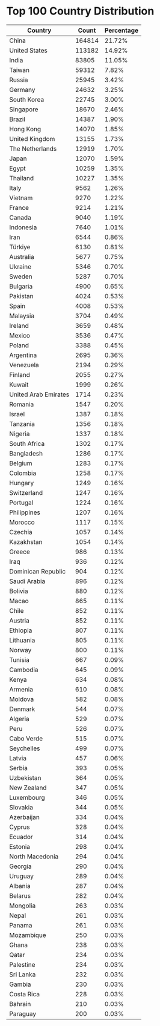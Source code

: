 # Top 100 Country Distribution
| Country | Count | Percentage |
|----|----|----|
| China | 164814 | 21.72% |
| United States | 113182 | 14.92% |
| India | 83805 | 11.05% |
| Taiwan | 59312 | 7.82% |
| Russia | 25945 | 3.42% |
| Germany | 24632 | 3.25% |
| South Korea | 22745 | 3.00% |
| Singapore | 18670 | 2.46% |
| Brazil | 14387 | 1.90% |
| Hong Kong | 14070 | 1.85% |
| United Kingdom | 13155 | 1.73% |
| The Netherlands | 12919 | 1.70% |
| Japan | 12070 | 1.59% |
| Egypt | 10259 | 1.35% |
| Thailand | 10227 | 1.35% |
| Italy | 9562 | 1.26% |
| Vietnam | 9270 | 1.22% |
| France | 9214 | 1.21% |
| Canada | 9040 | 1.19% |
| Indonesia | 7640 | 1.01% |
| Iran | 6544 | 0.86% |
| Türkiye | 6130 | 0.81% |
| Australia | 5677 | 0.75% |
| Ukraine | 5346 | 0.70% |
| Sweden | 5287 | 0.70% |
| Bulgaria | 4900 | 0.65% |
| Pakistan | 4024 | 0.53% |
| Spain | 4008 | 0.53% |
| Malaysia | 3704 | 0.49% |
| Ireland | 3659 | 0.48% |
| Mexico | 3536 | 0.47% |
| Poland | 3388 | 0.45% |
| Argentina | 2695 | 0.36% |
| Venezuela | 2194 | 0.29% |
| Finland | 2055 | 0.27% |
| Kuwait | 1999 | 0.26% |
| United Arab Emirates | 1714 | 0.23% |
| Romania | 1547 | 0.20% |
| Israel | 1387 | 0.18% |
| Tanzania | 1356 | 0.18% |
| Nigeria | 1337 | 0.18% |
| South Africa | 1302 | 0.17% |
| Bangladesh | 1286 | 0.17% |
| Belgium | 1283 | 0.17% |
| Colombia | 1258 | 0.17% |
| Hungary | 1249 | 0.16% |
| Switzerland | 1247 | 0.16% |
| Portugal | 1224 | 0.16% |
| Philippines | 1207 | 0.16% |
| Morocco | 1117 | 0.15% |
| Czechia | 1057 | 0.14% |
| Kazakhstan | 1054 | 0.14% |
| Greece | 986 | 0.13% |
| Iraq | 936 | 0.12% |
| Dominican Republic | 904 | 0.12% |
| Saudi Arabia | 896 | 0.12% |
| Bolivia | 880 | 0.12% |
| Macao | 865 | 0.11% |
| Chile | 852 | 0.11% |
| Austria | 852 | 0.11% |
| Ethiopia | 807 | 0.11% |
| Lithuania | 805 | 0.11% |
| Norway | 800 | 0.11% |
| Tunisia | 667 | 0.09% |
| Cambodia | 645 | 0.09% |
| Kenya | 634 | 0.08% |
| Armenia | 610 | 0.08% |
| Moldova | 582 | 0.08% |
| Denmark | 544 | 0.07% |
| Algeria | 529 | 0.07% |
| Peru | 526 | 0.07% |
| Cabo Verde | 515 | 0.07% |
| Seychelles | 499 | 0.07% |
| Latvia | 457 | 0.06% |
| Serbia | 393 | 0.05% |
| Uzbekistan | 364 | 0.05% |
| New Zealand | 347 | 0.05% |
| Luxembourg | 346 | 0.05% |
| Slovakia | 344 | 0.05% |
| Azerbaijan | 334 | 0.04% |
| Cyprus | 328 | 0.04% |
| Ecuador | 314 | 0.04% |
| Estonia | 298 | 0.04% |
| North Macedonia | 294 | 0.04% |
| Georgia | 290 | 0.04% |
| Uruguay | 289 | 0.04% |
| Albania | 287 | 0.04% |
| Belarus | 282 | 0.04% |
| Mongolia | 263 | 0.03% |
| Nepal | 261 | 0.03% |
| Panama | 261 | 0.03% |
| Mozambique | 250 | 0.03% |
| Ghana | 238 | 0.03% |
| Qatar | 234 | 0.03% |
| Palestine | 234 | 0.03% |
| Sri Lanka | 232 | 0.03% |
| Gambia | 230 | 0.03% |
| Costa Rica | 228 | 0.03% |
| Bahrain | 210 | 0.03% |
| Paraguay | 200 | 0.03% |
